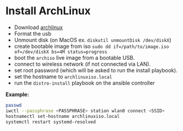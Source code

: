 # Install ArchLinux

- Download [archlinux](https://archlinux.org/releng/releases/)
- Format the usb
- Unmount disk (on MacOS ex. `diskutil unmountDisk /dev/diskX`)
- create bootable image from iso `sudo dd if=/path/to/image.iso of=/dev/diskX bs=4M status=progress`
- boot the `archiso` live image from a bootable USB.
- connect to wireless network (if not connected via LAN).
- set root password (which will be asked to run the install playbook).
- set the hostname to `archlinuxiso.local`
- run the `distro-install` playbook on the ansible controller

**Example:**

```bash
passwd
iwctl --passphrase <PASSPHRASE> station wlan0 connect <SSID>
hostnamectl set-hostname archlinuxiso.local
systemctl restart systemd-resolved
```
